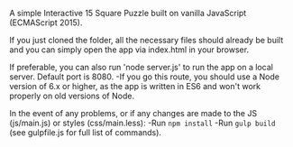 A simple Interactive 15 Square Puzzle built on vanilla JavaScript (ECMAScript 2015).

If you just cloned the folder, all the necessary files should already be built and you can simply open the app via index.html in your browser.

If preferable, you can also run 'node server.js' to run the app on a local server. Default port is 8080.
-If you go this route, you should use a Node version of 6.x or higher, as the app is written in ES6 and won't work properly on old versions of Node.

In the event of any problems, or if any changes are made to the JS (js/main.js) or styles (css/main.less):
-Run `npm install`
-Run `gulp build` (see gulpfile.js for full list of commands).

